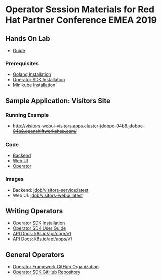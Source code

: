 # Operator Session Materials for Red Hat Partner Conference EMEA 2019

## Hands On Lab

* [Guide](https://github.com/jdob/session-materials/blob/master/emea-pc-operators/hands-on.md)

### Prerequisites

* [Golang Installation](https://golang.org/doc/install)
* [Operator SDK Installation](https://github.com/operator-framework/operator-sdk/blob/master/doc/user/install-operator-sdk.md)
* [Minikube Installation](https://kubernetes.io/docs/tasks/tools/install-minikube/)

## Sample Application: Visitors Site

### Running Example
* ~~http://visitors-webui-visitors.apps.cluster-jdobpc-94b8.jdobpc-94b8.openshiftworkshop.com/~~

### Code
* [Backend](http://github.com/jdob/visitors-service)
* [Web UI](http://github.com/jdob/visitors-webui)
* [Operator](https://github.com/jdob/visitors-operator)

### Images
* Backend: [jdob/visitors-service:latest](https://hub.docker.com/r/jdob/visitors-service) 
* Web UI: [jdob/visitors-webui:latest](https://hub.docker.com/r/jdob/visitors-webui)

## Writing Operators

* [Operator SDK Installation](https://github.com/operator-framework/operator-sdk/blob/master/doc/user/install-operator-sdk.md)
* [Operator SDK User Guide](https://github.com/operator-framework/operator-sdk/blob/master/doc/user-guide.md)
* [API Docs: k8s.io/api/core/v1](https://godoc.org/k8s.io/api/core/v1)
* [API Docs: k8s.io/api/apps/v1](https://godoc.org/k8s.io/api/apps/v1)

## General Operators

* [Operator Framework GitHub Organization](https://github.com/operator-framework)
* [Operator SDK GitHub Repository](https://github.com/operator-framework/operator-sdk)



